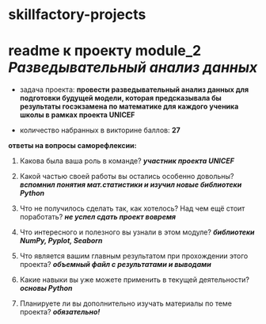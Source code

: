 # skillfactory-projects
# readme к проекту module_2 *Разведывательный анализ данных*
- задача проекта: **провести разведывательный анализ данных для подготовки будущей модели, которая предсказывала бы результаты госэкзамена по математике для каждого ученика школы в рамках проекта UNICEF**

- количество набранных в викторине баллов: **27**

**ответы на вопросы саморефлексии:**

1. Какова была ваша роль в команде? ***участник проекта UNICEF***

2. Какой частью своей работы вы остались особенно довольны? ***вспомнил понятия мат.статистики и изучил новые библиотеки Python***

3. Что не получилось сделать так, как хотелось? Над чем ещё стоит поработать? ***не успел сдать проект вовремя***

4. Что интересного и полезного вы узнали в этом модуле? ***библиотеки NumPy, Pyplot, Seaborn***

5. Что является вашим главным результатом при прохождении этого проекта? ***объемный файл с результатами и выводами***

6. Какие навыки вы уже можете применить в текущей деятельности? ***основы Python***

7. Планируете ли вы дополнительно изучать материалы по теме проекта? ***обязательно!***
